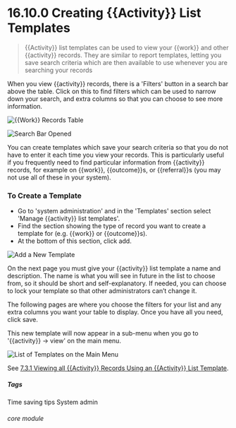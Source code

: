 # 16.10.0 <i class="fa fa-chart-line"></i> Creating {{Activity}} List Templates

> {{Activity}} list templates can be used to view your {{work}} and other {{activity}} records. They are similar to report templates, letting you save search criteria which are then available to use whenever you are searching your records



When you view {{activity}} records, there is a 'Filters' button in a search bar above the table. Click on this to find filters which can be used to narrow down your search, and extra columns so that you can choose to see more information. 

![{{Work}} Records Table](16.10.0a.png)

![Search Bar Opened](16.10.0b.png)

You can create templates which save your search criteria so that you do not have to enter it each time you view your records. This is particularly useful if you frequently need to find particular information from {{activity}} records, for example on {{work}}, {{outcome}}s, or {{referral}}s (you may not use all of these in your system).

### To Create a Template
- Go to 'system administration' and in the 'Templates' section select 'Manage {{activity}} list templates'. 
- Find the section showing the type of record you want to create a template for (e.g. {{work}} or {{outcome}}s). 
- At the bottom of this section, click add.

![Add a New Template](16.10.0c.png)

On the next page you must give your {{activity}} list template a name and description. The name is what you will see in future in the list to choose from, so it should be short and self-explanatory.  If needed, you can choose to lock your template so that other administrators can’t change it.

The following pages are where you choose the filters for your list and any extra columns you want your table to display. Once you have all you need, click save.

This new template will now appear in a sub-menu when you go to '{{activity}} -> view' on the main menu.

![List of Templates on the Main Menu](16.10.0d.png)

See [7.3.1 Viewing all {{Activity}} Records Using an {{Activity}} List Template](/help/index/p/7.3.1). 


##### Tags
Time saving tips
System admin

###### core module
